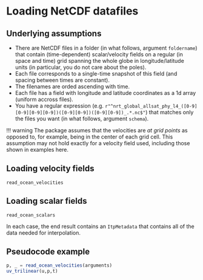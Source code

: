 # Loading NetCDF datafiles

## Underlying assumptions

* There are NetCDF files in a folder (in what follows, argument `foldername`) that
  contain (time-dependent) scalar/velocity fields on a regular (in space and time)
  grid spanning the whole globe in longitude/latitude units (in particular, you do
  not care about the poles).
* Each file corresponds to a single-time snapshot of this field (and spacing between
  times are constant).
* The filenames are orded ascending with time.
* Each file has a field with longitude and latitude coordinates as a 1d array (uniform accross files). 
* You have a regular expression (e.g. `r"^nrt_global_allsat_phy_l4_([0-9][0-9][0-9][0-9])([0-9][0-9])([0-9][0-9])_.*.nc$"`)
  that matches only the files you want (in what follows, argument `schema`).

!!! warning
    The package assumes that the velocities are *at grid points* as opposed to, for example, being in the center
    of each grid cell. This assumption may not hold exactly for a velocity field used, including those
    shown in examples here.


## Loading velocity fields

```@docs
read_ocean_velocities
```

## Loading scalar fields

```@docs
read_ocean_scalars
```

In each case, the end result contains an `ItpMetadata` that contains all of the data needed for interpolation.

## Pseudocode example

```julia
p, _ = read_ocean_velocities(arguments)
uv_trilinear(u,p,t)
```
